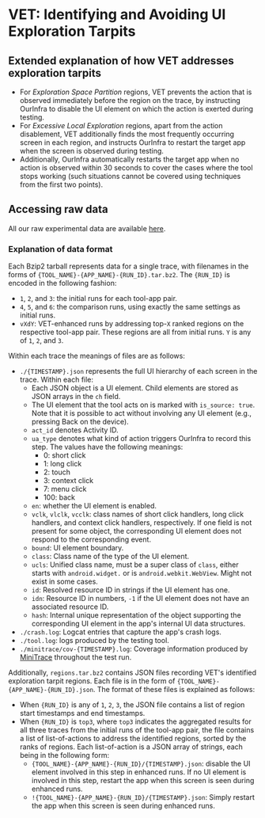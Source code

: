 # VET: Identifying and Avoiding UI Exploration Tarpits

## Extended explanation of how VET addresses exploration tarpits

- For *Exploration Space Partition* regions, VET prevents the action that is observed immediately before the region on the trace, by instructing OurInfra to disable the UI element on which the action is exerted during testing.
- For *Excessive Local Exploration* regions, apart from the action disablement, VET additionally finds the most frequently occurring screen in each region, and instructs OurInfra to restart the target app when the screen is observed during testing.
- Additionally, OurInfra automatically restarts the target app when no action is observed within 30 seconds to cover the cases where the tool stops working (such situations cannot be covered using techniques from the first two points).

## Accessing raw data

All our raw experimental data are available
[here](https://osf.io/8wsfz/?view_only=4896b40797ce4b1bb25c85efcc5aec56).

### Explanation of data format

Each Bzip2 tarball represents data for a single trace, with filenames in the forms of `{TOOL_NAME}-{APP_NAME}-{RUN_ID}.tar.bz2`. The `{RUN_ID}` is encoded in the following fashion:

- `1`, `2`, and `3`: the initial runs for each tool-app pair.
- `4`, `5`, and `6`: the comparison runs, using exactly the same settings as initial runs.
- `vXdY`: VET-enhanced runs by addressing top-`X` ranked regions on the respective tool-app pair. These regions are all from initial runs. `Y` is any of `1`, `2`, and `3`.

Within each trace the meanings of files are as follows:

- `./{TIMESTAMP}.json` represents the full UI hierarchy of each screen in the trace. Within each file:
  - Each JSON object is a UI element. Child elements are stored as JSON arrays in the `ch` field.
  - The UI element that the tool acts on is marked with `is_source: true`. Note that it is possible to act without involving any UI element (e.g., pressing Back on the device).
  - `act_id` denotes Activity ID.
  - `ua_type` denotes what kind of action triggers OurInfra to record this step. The values have the following meanings:
    * 0: short click
    * 1: long click
    * 2: touch
    * 3: context click
    * 7: menu click
    * 100: back
  - `en`: whether the UI element is enabled.
  - `vclk`, `vlclk`, `vcclk`: class names of short click handlers, long click handlers, and context click handlers, respectively. If one field is not present for some object, the corresponding UI element does not respond to the corresponding event.
  - `bound`: UI element boundary.
  - `class`: Class name of the type of the UI element.
  - `ucls`: Unified class name, must be a super class of `class`, either starts with `android.widget.` or is `android.webkit.WebView`. Might not exist in some cases.
  - `id`: Resolved resource ID in strings if the UI element has one.
  - `idn`: Resource ID in numbers, `-1` if the UI element does not have an associated resource ID.
  - `hash`: Internal unique representation of the object supporting the corresponding UI element in the app's internal UI data structures.
- `./crash.log`: Logcat entries that capture the app's crash logs.
- `./tool.log`: logs produced by the testing tool.
- `./minitrace/cov-{TIMESTAMP}.log`: Coverage information produced by [MiniTrace](http://gutianxiao.com/ape/install-mini-tracing) throughout the test run.

Additionally, `regions.tar.bz2` contains JSON files recording VET's identified exploration tarpit regions. Each file is in the form of `{TOOL_NAME}-{APP_NAME}-{RUN_ID}.json`. The format of these files is explained as follows:

- When `{RUN_ID}` is any of `1`, `2`, `3`, the JSON file contains a list of region start timestamps and end timestamps.
- When `{RUN_ID}` is `top3`, where `top3` indicates the aggregated results for all three traces from the initial runs of the tool-app pair, the file contains a list of list-of-actions to address the identified regions, sorted by the ranks of regions. Each list-of-action is a JSON array of strings, each being in the following form:
  - `{TOOL_NAME}-{APP_NAME}-{RUN_ID}/{TIMESTAMP}.json`: disable the UI element involved in this step in enhanced runs. If no UI element is involved in this step, restart the app when this screen is seen during enhanced runs.
  - `!{TOOL_NAME}-{APP_NAME}-{RUN_ID}/{TIMESTAMP}.json`: Simply restart the app when this screen is seen during enhanced runs.
